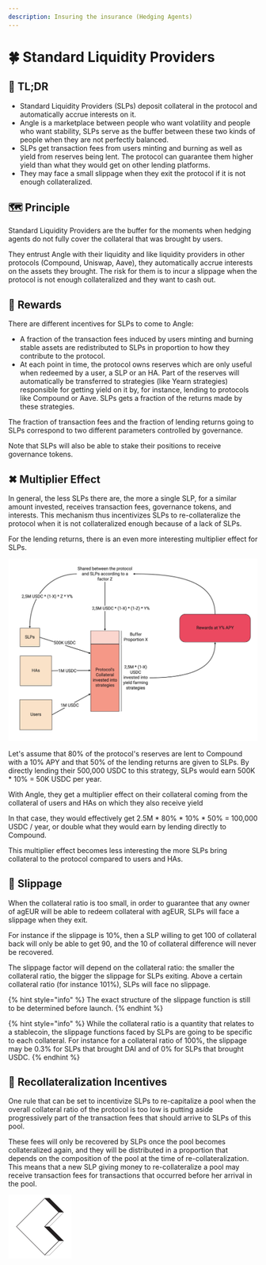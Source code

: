 ```yaml
---
description: Insuring the insurance (Hedging Agents)
---
```


# 🍀 Standard Liquidity Providers

## 🔎 TL;DR

* Standard Liquidity Providers \(SLPs\) deposit collateral in the protocol and automatically accrue interests on it.
* Angle is a marketplace between people who want volatility and people who want stability, SLPs serve as the buffer between these two kinds of people when they are not perfectly balanced.
* SLPs get transaction fees from users minting and burning as well as yield from reserves being lent. The protocol can guarantee them higher yield than what they would get on other lending platforms.
* They may face a small slippage when they exit the protocol if it is not enough collateralized.

## 🗺️ Principle

Standard Liquidity Providers are the buffer for the moments when hedging agents do not fully cover the collateral that was brought by users.

They entrust Angle with their liquidity and like liquidity providers in other protocols \(Compound, Uniswap, Aave\), they automatically accrue interests on the assets they brought. The risk for them is to incur a slippage when the protocol is not enough collateralized and they want to cash out.

## 🎁 Rewards

There are different incentives for SLPs to come to Angle:

* A fraction of the transaction fees induced by users minting and burning stable assets are redistributed to SLPs in proportion to how they contribute to the protocol.
* At each point in time, the protocol owns reserves which are only useful when redeemed by a user, a SLP or an HA. Part of the reserves will automatically be transferred to strategies \(like Yearn strategies\) responsible for getting yield on it by, for instance, lending to protocols like Compound or Aave. SLPs gets a fraction of the returns made by these strategies.

The fraction of transaction fees and the fraction of lending returns going to SLPs correspond to two different parameters controlled by governance.

Note that SLPs will also be able to stake their positions to receive governance tokens.

## ✖ Multiplier Effect

In general, the less SLPs there are, the more a single SLP, for a similar amount invested, receives transaction fees, governance tokens, and interests. This mechanism thus incentivizes SLPs to re-collateralize the protocol when it is not collateralized enough because of a lack of SLPs.

For the lending returns, there is an even more interesting multiplier effect for SLPs.

![Multiplier Effect for SLPs](../../.gitbook/assets/multipliereffect.jpg)

Let's assume that 80% of the protocol's reserves are lent to Compound with a 10% APY and that 50% of the lending returns are given to SLPs. By directly lending their 500,000 USDC to this strategy, SLPs would earn 500K \* 10% = 50K USDC per year.

With Angle, they get a multiplier effect on their collateral coming from the collateral of users and HAs on which they also receive yield

In that case, they would effectively get 2.5M \* 80% \* 10% \* 50% = 100,000 USDC / year, or double what they would earn by lending directly to Compound.

This multiplier effect becomes less interesting the more SLPs bring collateral to the protocol compared to users and HAs.

## 🥅 Slippage

When the collateral ratio is too small, in order to guarantee that any owner of agEUR will be able to redeem collateral with agEUR, SLPs will face a slippage when they exit.

For instance if the slippage is 10%, then a SLP willing to get 100 of collateral back will only be able to get 90, and the 10 of collateral difference will never be recovered.

The slippage factor will depend on the collateral ratio: the smaller the collateral ratio, the bigger the slippage for SLPs exiting. Above a certain collateral ratio \(for instance 101%\), SLPs will face no slippage.

{% hint style="info" %}
The exact structure of the slippage function is still to be determined before launch.
{% endhint %}

{% hint style="info" %}
While the collateral ratio is a quantity that relates to a stablecoin, the slippage functions faced by SLPs are going to be specific to each collateral. For instance for a collateral ratio of 100%, the slippage may be 0.3% for SLPs that brought DAI and of 0% for SLPs that brought USDC.
{% endhint %}

## 🏦 Recollateralization Incentives

One rule that can be set to incentivize SLPs to re-capitalize a pool when the overall collateral ratio of the protocol is too low is putting aside progressively part of the transaction fees that should arrive to SLPs of this pool.

These fees will only be recovered by SLPs once the pool becomes collateralized again, and they will be distributed in a proportion that depends on the composition of the pool at the time of re-collateralization. This means that a new SLP giving money to re-collateralize a pool may receive transaction fees for transactions that occurred before her arrival in the pool.

![](../../.gitbook/assets/emoji-slp%20%281%29%20%282%29%20%286%29.png)

